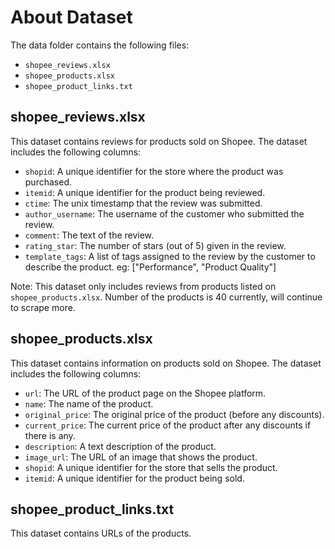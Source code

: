 # About Dataset
The data folder contains the following files:
* `shopee_reviews.xlsx`
* `shopee_products.xlsx`
* `shopee_product_links.txt`

## shopee_reviews.xlsx
This dataset contains reviews for products sold on Shopee. The dataset includes the following columns:

* `shopid`: A unique identifier for the store where the product was purchased.
* `itemid`: A unique identifier for the product being reviewed.
* `ctime`: The unix timestamp that the review was submitted.
* `author_username`: The username of the customer who submitted the review.
* `comment`: The text of the review.
* `rating_star`: The number of stars (out of 5) given in the review.
* `template_tags`: A list of tags assigned to the review by the customer to describe the product. eg: ["Performance", "Product Quality"] 

Note: This dataset only includes reviews from products listed on `shopee_products.xlsx`. Number of the products is 40 currently, will continue to scrape more.

## shopee_products.xlsx
This dataset contains information on products sold on Shopee. The dataset includes the following columns:

* `url`: The URL of the product page on the Shopee platform.
* `name`: The name of the product.
* `original_price`: The original price of the product (before any discounts).
* `current_price`: The current price of the product after any discounts if there is any.
* `description`: A text description of the product.
* `image_url`: The URL of an image that shows the product.
* `shopid`: A unique identifier for the store that sells the product.
* `itemid`: A unique identifier for the product being sold.

## shopee_product_links.txt
This dataset contains URLs of the products.
